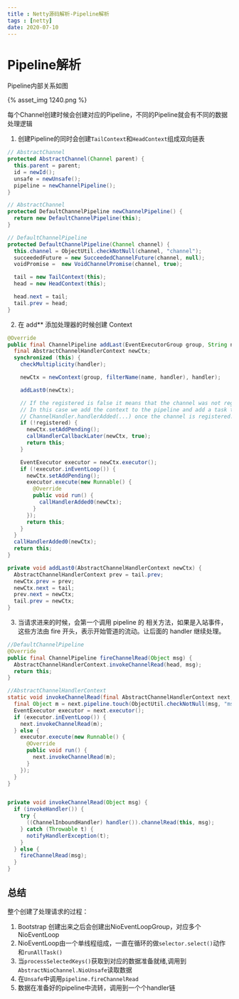 ```yaml
---
title : Netty源码解析-Pipeline解析
tags : [netty]
date: 2020-07-10
---
```


# Pipeline解析

Pipeline内部关系如图

{% asset_img 1240.png %}

每个Channel创建时候会创建对应的Pipeline，不同的Pipeline就会有不同的数据处理逻辑

<!--more-->

1. 创建Pipeline的同时会创建``TailContext``和``HeadContext``组成双向链表

```java
// AbstractChannel
protected AbstractChannel(Channel parent) {
  this.parent = parent;
  id = newId();
  unsafe = newUnsafe();
  pipeline = newChannelPipeline();
}

// AbstractChannel
protected DefaultChannelPipeline newChannelPipeline() {
  return new DefaultChannelPipeline(this);
}

// DefaultChannelPipeline
protected DefaultChannelPipeline(Channel channel) {
  this.channel = ObjectUtil.checkNotNull(channel, "channel");
  succeededFuture = new SucceededChannelFuture(channel, null);
  voidPromise =  new VoidChannelPromise(channel, true);

  tail = new TailContext(this);
  head = new HeadContext(this);

  head.next = tail;
  tail.prev = head;
}
```

<!--more-->

2. 在 add\** 添加处理器的时候创建 Context

```java
@Override
public final ChannelPipeline addLast(EventExecutorGroup group, String name, ChannelHandler handler) {
  final AbstractChannelHandlerContext newCtx;
  synchronized (this) {
    checkMultiplicity(handler);

    newCtx = newContext(group, filterName(name, handler), handler);

    addLast0(newCtx);

    // If the registered is false it means that the channel was not registered on an eventloop yet.
    // In this case we add the context to the pipeline and add a task that will call
    // ChannelHandler.handlerAdded(...) once the channel is registered.
    if (!registered) {
      newCtx.setAddPending();
      callHandlerCallbackLater(newCtx, true);
      return this;
    }

    EventExecutor executor = newCtx.executor();
    if (!executor.inEventLoop()) {
      newCtx.setAddPending();
      executor.execute(new Runnable() {
        @Override
        public void run() {
          callHandlerAdded0(newCtx);
        }
      });
      return this;
    }
  }
  callHandlerAdded0(newCtx);
  return this;
}

private void addLast0(AbstractChannelHandlerContext newCtx) {
  AbstractChannelHandlerContext prev = tail.prev;
  newCtx.prev = prev;
  newCtx.next = tail;
  prev.next = newCtx;
  tail.prev = newCtx;
}	
```

3. 当请求进来的时候，会第一个调用 pipeline 的 相关方法，如果是入站事件，这些方法由 fire 开头，表示开始管道的流动。让后面的 handler 继续处理。

```java
//DefaultChannelPipeline
@Override
public final ChannelPipeline fireChannelRead(Object msg) {
  AbstractChannelHandlerContext.invokeChannelRead(head, msg);
  return this;
}

//AbstractChannelHandlerContext
static void invokeChannelRead(final AbstractChannelHandlerContext next, Object msg) {
  final Object m = next.pipeline.touch(ObjectUtil.checkNotNull(msg, "msg"), next);
  EventExecutor executor = next.executor();
  if (executor.inEventLoop()) {
    next.invokeChannelRead(m);
  } else {
    executor.execute(new Runnable() {
      @Override
      public void run() {
        next.invokeChannelRead(m);
      }
    });
  }
}


private void invokeChannelRead(Object msg) {
  if (invokeHandler()) {
    try {
      ((ChannelInboundHandler) handler()).channelRead(this, msg);
    } catch (Throwable t) {
      notifyHandlerException(t);
    }
  } else {
    fireChannelRead(msg);
  }
}
```



## 总结

整个创建了处理请求的过程：

1. Bootstrap 创建出来之后会创建出NioEventLoopGroup，对应多个NioEventLoop
2. NioEventLoop由一个单线程组成，一直在循环的做``selector.select()``动作和``runAllTask()``
3. 当``processSelectedKeys()``获取到对应的数据准备就绪,调用到``AbstractNioChannel.NioUnsafe``读取数据
4. 在``Unsafe``中调用``pipeline.fireChannelRead``
5. 数据在准备好的pipeline中流转，调用到一个个handler链

